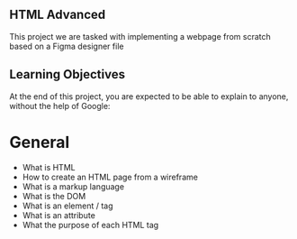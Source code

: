 ## HTML Advanced
This project we are tasked with implementing a webpage from scratch based on a Figma designer file

## Learning Objectives
At the end of this project, you are expected to be able to explain to anyone, without the help of Google:

# General
- What is HTML
- How to create an HTML page from a wireframe
- What is a markup language
- What is the DOM
- What is an element / tag
- What is an attribute
- What the purpose of each HTML tag